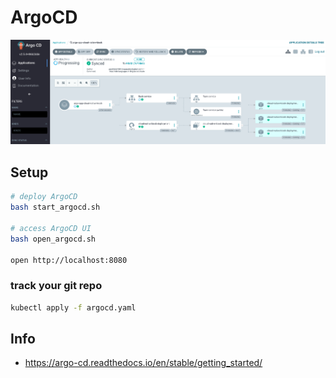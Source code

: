 # ArgoCD
![Screenshot](/img/argocd_ui.png)

## Setup

```bash
# deploy ArgoCD
bash start_argocd.sh

# access ArgoCD UI
bash open_argocd.sh

open http://localhost:8080
```

### track your git repo
```bash
kubectl apply -f argocd.yaml
```

## Info
- https://argo-cd.readthedocs.io/en/stable/getting_started/